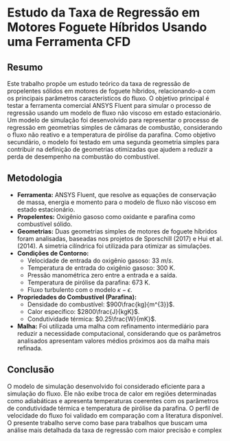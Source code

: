 # Estudo da Taxa de Regressão em Motores Foguete Híbridos Usando uma Ferramenta CFD

## Resumo
Este trabalho propõe um estudo teórico da taxa de regressão de propelentes sólidos em motores de foguete híbridos, relacionando-a com os principais parâmetros característicos do fluxo. O objetivo principal é testar a ferramenta comercial ANSYS Fluent para simular o processo de regressão usando um modelo de fluxo não viscoso em estado estacionário. Um modelo de simulação foi desenvolvido para representar o processo de regressão em geometrias simples de câmaras de combustão, considerando o fluxo não reativo e a temperatura de pirólise da parafina. Como objetivo secundário, o modelo foi testado em uma segunda geometria simples para contribuir na definição de geometrias otimizadas que ajudem a reduzir a perda de desempenho na combustão do combustível.

## Metodologia
* **Ferramenta:** ANSYS Fluent, que resolve as equações de conservação de massa, energia e momento para o modelo de fluxo não viscoso em estado estacionário.
* **Propelentes:** Oxigênio gasoso como oxidante e parafina como combustível sólido.
* **Geometrias:** Duas geometrias simples de motores de foguete híbridos foram analisadas, baseadas nos projetos de Sporschill (2017) e Hui et al. (2014). A simetria cilíndrica foi utilizada para otimizar as simulações.
* **Condições de Contorno:**
    * Velocidade de entrada do oxigênio gasoso: $33~m/s$.
    * Temperatura de entrada do oxigênio gasoso: 300 K.
    * Pressão manométrica zero entre a entrada e a saída.
    * Temperatura de pirólise da parafina: 673 K.
    * Fluxo turbulento com o modelo $\kappa-\epsilon$.
* **Propriedades do Combustível (Parafina):**
    * Densidade do combustível: $900\frac{kg}{m^{3}}$.
    * Calor específico: $2800\frac{J}{kgK}$.
    * Condutividade térmica: $0.25\frac{W}{mK}$.
* **Malha:** Foi utilizada uma malha com refinamento intermediário para reduzir a necessidade computacional, considerando que os parâmetros analisados apresentam valores médios próximos aos da malha mais refinada.

## Conclusão
O modelo de simulação desenvolvido foi considerado eficiente para a simulação do fluxo. Ele não exibe troca de calor em regiões determinadas como adiabáticas e apresenta temperaturas coerentes com os parâmetros de condutividade térmica e temperatura de pirólise da parafina. O perfil de velocidade do fluxo foi validado em comparação com a literatura disponível. O presente trabalho serve como base para trabalhos que buscam uma análise mais detalhada da taxa de regressão com maior precisão e complex
